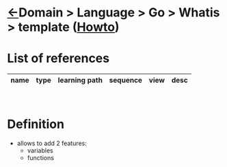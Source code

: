 <head><link rel="stylesheet" href="../../../../md.css"/><script src="../../../../md.js"></script></head>

[//]: #(Reference)
[Repo_Readme]:   ../list/object_list.md
[item_howto]:    ../howto/template_howto.md



# [&larr;][Repo_Readme]Domain > Language > Go > Whatis > template ([Howto][item_howto])



# List of references
|name|type|learning path|sequence|view|desc|
|-|-|-|-|-|-|
<br>

# Definition
- allows to add 2 features:
  - variables
  - functions
